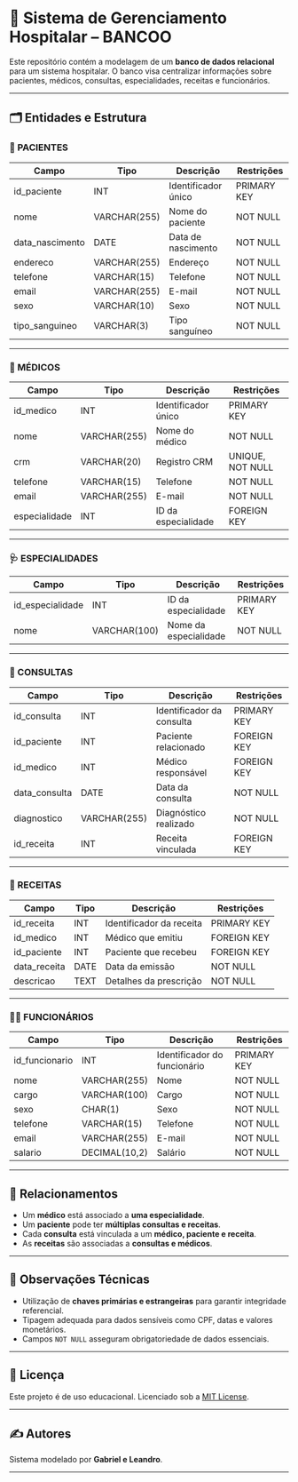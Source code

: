 # 🏥 Sistema de Gerenciamento Hospitalar – BANCOO

Este repositório contém a modelagem de um **banco de dados relacional** para um sistema hospitalar. O banco visa centralizar informações sobre pacientes, médicos, consultas, especialidades, receitas e funcionários.

---

## 🗂️ Entidades e Estrutura

### 👤 PACIENTES

| Campo             | Tipo         | Descrição                     | Restrições      |
|------------------|--------------|-------------------------------|-----------------|
| id_paciente       | INT          | Identificador único           | PRIMARY KEY     |
| nome              | VARCHAR(255) | Nome do paciente              | NOT NULL        |
| data_nascimento   | DATE         | Data de nascimento            | NOT NULL        |
| endereco          | VARCHAR(255) | Endereço                      | NOT NULL        |
| telefone          | VARCHAR(15)  | Telefone                      | NOT NULL        |
| email             | VARCHAR(255) | E-mail                        | NOT NULL        |
| sexo              | VARCHAR(10)  | Sexo                          | NOT NULL        |
| tipo_sanguineo    | VARCHAR(3)   | Tipo sanguíneo                | NOT NULL        |

---

### 🥼 MÉDICOS

| Campo         | Tipo         | Descrição                     | Restrições      |
|---------------|--------------|-------------------------------|-----------------|
| id_medico     | INT          | Identificador único           | PRIMARY KEY     |
| nome          | VARCHAR(255) | Nome do médico                | NOT NULL        |
| crm           | VARCHAR(20)  | Registro CRM                  | UNIQUE, NOT NULL|
| telefone      | VARCHAR(15)  | Telefone                      | NOT NULL        |
| email         | VARCHAR(255) | E-mail                        | NOT NULL        |
| especialidade | INT          | ID da especialidade           | FOREIGN KEY     |

---

### 🩺 ESPECIALIDADES

| Campo           | Tipo         | Descrição                     | Restrições      |
|-----------------|--------------|-------------------------------|-----------------|
| id_especialidade| INT          | ID da especialidade           | PRIMARY KEY     |
| nome            | VARCHAR(100) | Nome da especialidade         | NOT NULL        |

---

### 📅 CONSULTAS

| Campo           | Tipo         | Descrição                     | Restrições      |
|-----------------|--------------|-------------------------------|-----------------|
| id_consulta     | INT          | Identificador da consulta     | PRIMARY KEY     |
| id_paciente     | INT          | Paciente relacionado          | FOREIGN KEY     |
| id_medico       | INT          | Médico responsável            | FOREIGN KEY     |
| data_consulta   | DATE         | Data da consulta              | NOT NULL        |
| diagnostico     | VARCHAR(255) | Diagnóstico realizado         | NOT NULL        |
| id_receita      | INT          | Receita vinculada             | FOREIGN KEY     |

---

### 💊 RECEITAS

| Campo         | Tipo     | Descrição                        | Restrições     |
|---------------|----------|----------------------------------|----------------|
| id_receita    | INT      | Identificador da receita         | PRIMARY KEY    |
| id_medico     | INT      | Médico que emitiu                | FOREIGN KEY    |
| id_paciente   | INT      | Paciente que recebeu             | FOREIGN KEY    |
| data_receita  | DATE     | Data da emissão                  | NOT NULL       |
| descricao     | TEXT     | Detalhes da prescrição           | NOT NULL       |

---

### 🧑‍💼 FUNCIONÁRIOS

| Campo        | Tipo           | Descrição                    | Restrições     |
|--------------|----------------|------------------------------|----------------|
| id_funcionario | INT          | Identificador do funcionário | PRIMARY KEY    |
| nome         | VARCHAR(255)   | Nome                         | NOT NULL       |
| cargo        | VARCHAR(100)   | Cargo                        | NOT NULL       |
| sexo         | CHAR(1)        | Sexo                         | NOT NULL       |
| telefone     | VARCHAR(15)    | Telefone                     | NOT NULL       |
| email        | VARCHAR(255)   | E-mail                       | NOT NULL       |
| salario      | DECIMAL(10,2)  | Salário                      | NOT NULL       |

---

## 🔗 Relacionamentos

- Um **médico** está associado a **uma especialidade**.
- Um **paciente** pode ter **múltiplas consultas e receitas**.
- Cada **consulta** está vinculada a um **médico, paciente e receita**.
- As **receitas** são associadas a **consultas e médicos**.

---

## 📌 Observações Técnicas

- Utilização de **chaves primárias e estrangeiras** para garantir integridade referencial.
- Tipagem adequada para dados sensíveis como CPF, datas e valores monetários.
- Campos `NOT NULL` asseguram obrigatoriedade de dados essenciais.

---

## 📄 Licença

Este projeto é de uso educacional. Licenciado sob a [MIT License](LICENSE).

---

## ✍️ Autores

Sistema modelado por **Gabriel e Leandro**.

---

